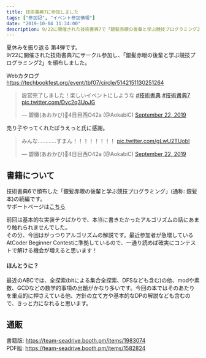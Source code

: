 ```yaml
---
title: 技術書典7に参加しました
tags: ["参加記", "イベント参加情報"]
date: "2019-10-04 11:34:00"
description: 9/22に開催された技術書典7で「銀髪赤眼の後輩と学ぶ競技プログラミング2」を頒布しました。
---
```


夏休みを振り返る 第4弾です。  
9/22に開催された技術書典7にサークル参加し、「銀髪赤眼の後輩と学ぶ競技プログラミング2」を頒布しました。

Webカタログ  
https://techbookfest.org/event/tbf07/circle/5142151130251264

<blockquote class="twitter-tweet"><p lang="ja" dir="ltr">設営完了しました！楽しいイベントにしような <a href="https://twitter.com/hashtag/%E6%8A%80%E8%A1%93%E6%9B%B8%E5%85%B8?src=hash&amp;ref_src=twsrc%5Etfw">#技術書典</a> <a href="https://twitter.com/hashtag/%E6%8A%80%E8%A1%93%E6%9B%B8%E5%85%B87?src=hash&amp;ref_src=twsrc%5Etfw">#技術書典7</a> <a href="https://t.co/Dvc2q3UoJG">pic.twitter.com/Dvc2q3UoJG</a></p>&mdash; 碧黴(あおかび)🦇4日目西O42a (@AokabiC) <a href="https://twitter.com/AokabiC/status/1175589864927944704?ref_src=twsrc%5Etfw">September 22, 2019</a></blockquote> <script async src="https://platform.twitter.com/widgets.js" charset="utf-8"></script>

売り子やってくれたぽうえっと氏に感謝。
<blockquote class="twitter-tweet"><p lang="ja" dir="ltr">みんな…………すまん！！！！！！！！ <a href="https://t.co/gLwU2TUobI">pic.twitter.com/gLwU2TUobI</a></p>&mdash; 碧黴(あおかび)🦇4日目西O42a (@AokabiC) <a href="https://twitter.com/AokabiC/status/1175701155755651072?ref_src=twsrc%5Etfw">September 22, 2019</a></blockquote> <script async src="https://platform.twitter.com/widgets.js" charset="utf-8"></script>


## 書籍について
技術書典6で頒布した「銀髪赤眼の後輩と学ぶ競技プログラミング」(通称: 銀髪本)の続編です。  
サポートページは[こちら](/compro_with_arisa2/)  

前回は基本的な実装テクばかりで、本当に書きたかったアルゴリズムの話にあまり触れられませんでした。  
その分、今回はがっつりアルゴリズムの解説です。最近参加者が急増しているAtCoder Beginner Contestに準拠しているので、一通り読めば確実にコンテストで解ける機会が増えると思います！

#### ほんとうに？
最近のABCでは、全探索(bitによる集合全探索、DFSなども含む)の他、modや素数、GCDなどの数学的事項の出題がかなり多いです。今回の本ではそのあたりを重点的に押さえている他、方針の立て方や基本的なDPの解説なども含むので、きっと力になれると思います。

## 通販
書籍版: https://team-seadrive.booth.pm/items/1983074  
PDF版: https://team-seadrive.booth.pm/items/1582824

